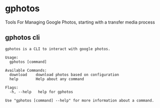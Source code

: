 # gphotos
Tools For Managing Google Photos, starting with a transfer media process


## gphotos cli
```
gphotos is a CLI to interact with google photos.

Usage:
  gphotos [command]

Available Commands:
  download    download photos based on configuration
  help        Help about any command

Flags:
  -h, --help   help for gphotos

Use "gphotos [command] --help" for more information about a command.
```